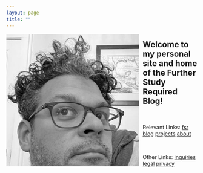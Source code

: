 ```yaml
---
layout: page
title: ""
---
```


<img src="assets/images/profile.jpg" alt="My Image" width="350" align="left" style="margin: 0px 10px 0px 0px;" /> 
<h2> Welcome to my personal site and home of the Further Study Required Blog!</h2>

<br>

Relevant Links: <a href="https://dmartinezphd.github.io/blog">fsr blog</a> <a href="https://dmartinezphd.github.io/projects">projects</a> <a href="https://dmartinezphd.github.io/about">about</a>

<br>


Other Links: <a href="https://dmartinezphd.github.io/business">inquiries</a> <a href="https://dmartinezphd.github.io/legal">legal</a> <a href="https://dmartinezphd.github.io/privacy">privacy</a>
